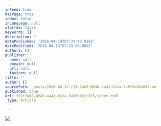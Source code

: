 ```yaml
---
inFeed: true
hasPage: true
inNav: false
inLanguage: null
starred: false
keywords: []
description: ''
datePublished: '2016-04-14T07:33:47.918Z'
dateModified: '2016-04-14T07:33:26.889Z'
authors: []
publisher:
  name: null
  domain: null
  url: null
  favicon: null
title: ''
author: []
sourcePath: _posts/2016-04-14-f19c7ad8-064b-4a41-b2ea-549fbb32c015.md
published: true
url: f19c7ad8-064b-4a41-b2ea-549fbb32c015/index.html
_type: Article

---
```

![](https://the-grid-user-content.s3-us-west-2.amazonaws.com/fc70bc1f-2caf-4b73-9ff0-a77fe8fe1c4e.jpg)